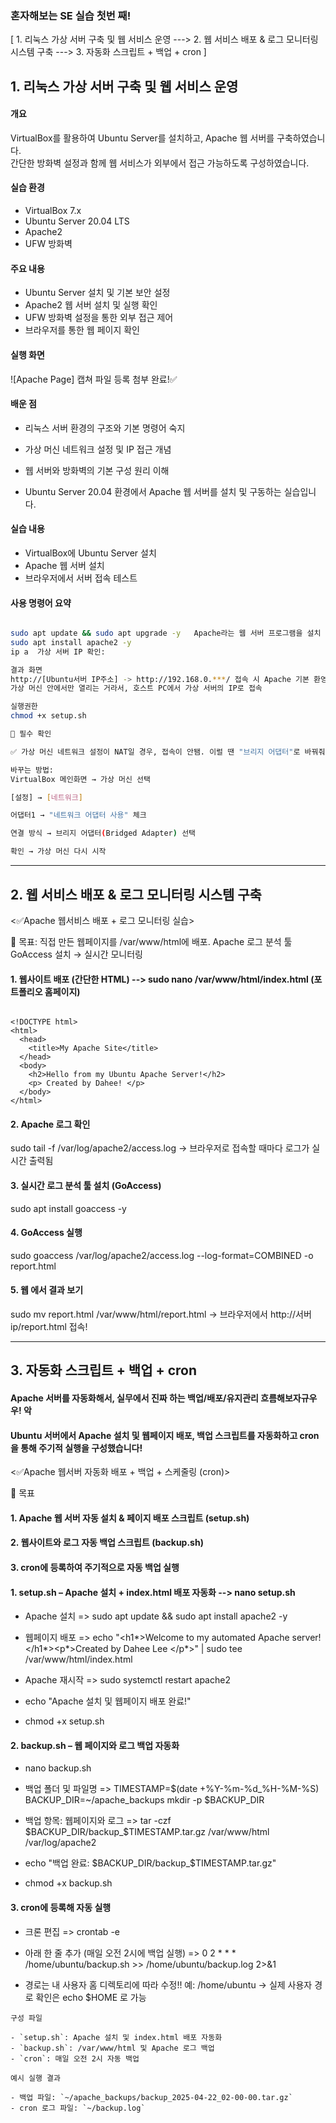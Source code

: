### 혼자해보는 SE 실습 첫번 째!

[ 1. 리눅스 가상 서버 구축 및 웹 서비스 운영 ---> 2. 웹 서비스 배포 & 로그 모니터링 시스템 구축 ---> 3. 자동화 스크립트 + 백업 + cron ]

## 1. 리눅스 가상 서버 구축 및 웹 서비스 운영

#### 개요
VirtualBox를 활용하여 Ubuntu Server를 설치하고, Apache 웹 서버를 구축하였습니다.  
간단한 방화벽 설정과 함께 웹 서비스가 외부에서 접근 가능하도록 구성하였습니다.

#### 실습 환경
- VirtualBox 7.x
- Ubuntu Server 20.04 LTS
- Apache2
- UFW 방화벽

#### 주요 내용
- Ubuntu Server 설치 및 기본 보안 설정
- Apache2 웹 서버 설치 및 실행 확인
- UFW 방화벽 설정을 통한 외부 접근 제어
- 브라우저를 통한 웹 페이지 확인

#### 실행 화면
![Apache Page] 캡쳐 파일 등록 첨부 완료!✅

#### 배운 점
- 리눅스 서버 환경의 구조와 기본 명령어 숙지
- 가상 머신 네트워크 설정 및 IP 접근 개념
- 웹 서버와 방화벽의 기본 구성 원리 이해

- Ubuntu Server 20.04 환경에서 Apache 웹 서버를 설치 및 구동하는 실습입니다.

#### 실습 내용

- VirtualBox에 Ubuntu Server 설치
- Apache 웹 서버 설치
- 브라우저에서 서버 접속 테스트

#### 사용 명령어 요약

```bash

sudo apt update && sudo apt upgrade -y   Apache라는 웹 서버 프로그램을 설치
sudo apt install apache2 -y
ip a  가상 서버 IP 확인:

결과 화면
http://[Ubuntu서버 IP주소] -> http://192.168.0.***/ 접속 시 Apache 기본 환영 페이지 확인. 서버가 잘 켜졌는지 확인하는거!
가상 머신 안에서만 열리는 거라서, 호스트 PC에서 가상 서버의 IP로 접속

실행권한 
chmod +x setup.sh

📌 필수 확인

✅ 가상 머신 네트워크 설정이 NAT일 경우, 접속이 안됌. 이럴 땐 "브리지 어댑터"로 바꿔줘야 함

바꾸는 방법:
VirtualBox 메인화면 → 가상 머신 선택

[설정] → [네트워크]

어댑터1 → "네트워크 어댑터 사용" 체크

연결 방식 → 브리지 어댑터(Bridged Adapter) 선택

확인 → 가상 머신 다시 시작

```

------------------------------------------------------------------------------------------
## 2. 웹 서비스 배포 & 로그 모니터링 시스템 구축

<✅Apache 웹서비스 배포 + 로그 모니터링 실습>

🎯 목표: 직접 만든 웹페이지를 /var/www/html에 배포. Apache 로그 분석 툴 GoAccess 설치 → 실시간 모니터링

#### 1. 웹사이트 배포 (간단한 HTML) --> sudo nano /var/www/html/index.html (포트폴리오 홈페이지)

```

<!DOCTYPE html>
<html>
  <head>
    <title>My Apache Site</title>
  </head>
  <body>
    <h2>Hello from my Ubuntu Apache Server!</h2>
    <p> Created by Dahee! </p>
  </body>
</html>

```
#### 2. Apache 로그 확인
sudo tail -f /var/log/apache2/access.log
→ 브라우저로 접속할 때마다 로그가 실시간 출력됨

#### 3. 실시간 로그 분석 툴 설치 (GoAccess)
sudo apt install goaccess -y

#### 4. GoAccess 실행
sudo goaccess /var/log/apache2/access.log --log-format=COMBINED -o report.html

#### 5. 웹 에서 결과 보기
sudo mv report.html /var/www/html/report.html
→ 브라우저에서 http://서버ip/report.html 접속!

------------------------------------------------------------------------------------------

## 3. 자동화 스크립트 + 백업 + cron

#### Apache 서버를 자동화해서, 실무에서 진짜 하는 백업/배포/유지관리 흐름해보자규우우! 악
#### Ubuntu 서버에서 Apache 설치 및 웹페이지 배포, 백업 스크립트를 자동화하고 cron을 통해 주기적 실행을 구성했습니다!

<✅Apache 웹서버 자동화 배포 + 백업 + 스케줄링 (cron)>

🎯 목표
#### 1. Apache 웹 서버 자동 설치 & 페이지 배포 스크립트 (setup.sh)
#### 2. 웹사이트와 로그 자동 백업 스크립트 (backup.sh)
#### 3. cron에 등록하여 주기적으로 자동 백업 실행

#### 1. setup.sh – Apache 설치 + index.html 배포 자동화 --> nano setup.sh

- Apache 설치 => sudo apt update && sudo apt install apache2 -y

- 웹페이지 배포  => echo "<h1*>Welcome to my automated Apache server!</h1*><p*>Created by Dahee Lee </p*>" | sudo tee /var/www/html/index.html

- Apache 재시작  => sudo systemctl restart apache2

- echo "Apache 설치 및 웹페이지 배포 완료!"

- chmod +x setup.sh

#### 2. backup.sh – 웹 페이지와 로그 백업 자동화

- nano backup.sh

- 백업 폴더 및 파일명 => 
TIMESTAMP=$(date +%Y-%m-%d_%H-%M-%S)
BACKUP_DIR=~/apache_backups
mkdir -p $BACKUP_DIR

- 백업 항목: 웹페이지와 로그 => tar -czf $BACKUP_DIR/backup_$TIMESTAMP.tar.gz /var/www/html /var/log/apache2

- echo "백업 완료: $BACKUP_DIR/backup_$TIMESTAMP.tar.gz"

- chmod +x backup.sh

#### 3. cron에 등록해 자동 실행

- 크론 편집 => crontab -e

- 아래 한 줄 추가 (매일 오전 2시에 백업 실행) => 0 2 * * * /home/ubuntu/backup.sh >> /home/ubuntu/backup.log 2>&1

- 경로는 내 사용자 홈 디렉토리에 따라 수정!! 예: /home/ubuntu → 실제 사용자 경로 확인은 echo $HOME 로 가능

```
구성 파일

- `setup.sh`: Apache 설치 및 index.html 배포 자동화
- `backup.sh`: /var/www/html 및 Apache 로그 백업
- `cron`: 매일 오전 2시 자동 백업

예시 실행 결과

- 백업 파일: `~/apache_backups/backup_2025-04-22_02-00-00.tar.gz`
- cron 로그 파일: `~/backup.log`

```
